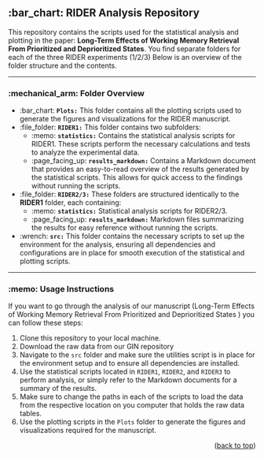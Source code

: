 <h2> :bar_chart: <strong>RIDER Analysis Repository</strong></h2>


This repository contains the scripts used for the statistical analysis and plotting in the paper: <strong>Long-Term Effects of Working Memory Retrieval From Prioritized and Deprioritized States</strong>. You find separate folders for each of the three RIDER experiments (1/2/3) Below is an overview of the folder structure and the contents.</p>

<hr>

<h3> :mechanical_arm: <strong>Folder Overview</strong></h3>

<ul>
  <li> :bar_chart: <strong><code>Plots:</code></strong> This folder contains all the plotting scripts used to generate the figures and visualizations for the RIDER manuscript.</li>

  <li> :file_folder: <strong><code>RIDER1:</code></strong> This folder contains two subfolders:
    <ul>
      <li> :memo: <strong><code>statistics:</code></strong> Contains the statistical analysis scripts for RIDER1. These scripts perform the necessary calculations and tests to analyze the experimental data.</li>
      <li> :page_facing_up: <strong><code>results_markdown:</code></strong> Contains a Markdown document that provides an easy-to-read overview of the results generated by the statistical scripts. This allows for quick access to the findings without running the scripts.</li>
    </ul>
  </li>

  <li> :file_folder: <strong><code>RIDER2/3:</code></strong> These folders are structured identically to the <strong>RIDER1</strong> folder, each containing:
    <ul>
      <li> :memo: <strong><code>statistics:</code></strong> Statistical analysis scripts for RIDER2/3.</li>
      <li> :page_facing_up: <strong><code>results_markdown:</code></strong> Markdown files summarizing the results for easy reference without running the scripts.</li>
    </ul>
  </li>

  <li> :wrench: <strong><code>src:</code></strong> This folder contains the necessary scripts to set up the environment for the analysis, ensuring all dependencies and configurations are in place for smooth execution of the statistical and plotting scripts.</li>
</ul>

<hr>

<h3> :memo: <strong>Usage Instructions</strong></h3>

<p>If you want to go through the analysis of our manuscript (Long-Term Effects of Working Memory Retrieval From Prioritized and Deprioritized States
) you can follow these steps:</p>
<ol>
  <li> Clone this repository to your local machine.</li>
  <li> Download the raw data from our GIN repository</li>
  <li> Navigate to the <code>src</code> folder and make sure the utilities script is in place for the environment setup and to ensure all dependencies are installed.</li>
  <li> Use the statistical scripts located in <code>RIDER1</code>, <code>RIDER2</code>, and <code>RIDER3</code> to perform analysis, or simply refer to the Markdown documents for a summary of the results.</li>
  <li> Make sure to change the paths in each of the scripts to load the data from the respective location on you computer that holds the raw data tables.</li>
  <li> Use the plotting scripts in the <code>Plots</code> folder to generate the figures and visualizations required for the manuscript.</li>
</ol>

<p align="right">(<a href="#readme-top">back to top</a>)</p>
